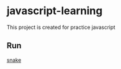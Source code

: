 # javascript-learning

This project is created for practice javascript

## Run

[snake](https://sloth-bear.github.io/javascript-learning/snake/snake.html)

